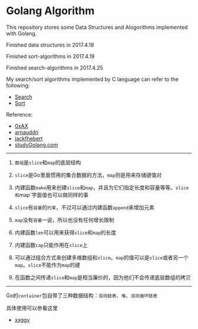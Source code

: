 # Golang Algorithm

This repository stores some Data Structures and Alogorithms implemented with Golang.

Finished data structures in 2017.4.18

Finished sort-algorithms in 2017.4.19

Finished search-algorithms in 2017.4.25

My search/sort algorithms implemented by C language can refer to the following:
* [Search](http://www.cnblogs.com/Juntaran/p/5729988.html)
* [Sort](http://www.cnblogs.com/Juntaran/p/5709618.html)

Reference:
* [0xAX](https://github.com/0xAX/go-algorithms)
* [arnauddri](https://github.com/arnauddri/algorithms)
* [jackfhebert](https://github.com/jackfhebert/hashtable)
* [studyGolang.com](http://studygolang.com/articles/2335)

____

1. `数组`是`slice`和`map`的底层结构

2. `slice`是Go里面惯用的集合数据的方法，`map`则是用来存储键值对

3. 内建函数`make`用来创建`slice`和`map`，并且为它们指定长度和容量等等。`slice和`map`字面值也可以做同样的事

4. `slice`有`容量`的`约束`，不过可以通过内建函数`append`来增加元素

5. `map`没有`容量`一说，所以也没有任何增长限制

6. 内建函数`len`可以用来获得`slice`和`map`的长度

7. 内建函数`cap`只能作用在`slice`上

8. 可以通过组合方式来创建多维数组和`slice`。`map`的值可以是`slice`或者另一个`map`。`slice`不能作为`map`的键

9. 在函数之间传递`slice`和`map`是相当廉价的，因为他们不会传递底层数组的拷贝

____

Go的`container`包自带了三种数据结构：`双向链表`、`堆`、`双向循环链表`  

具体使用可以参看这里

* [xxggy](https://my.oschina.net/xinxingegeya/blog/852207)